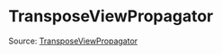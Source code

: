 # TransposeViewPropagator

Source: [TransposeViewPropagator](../../../csrc/scheduler/transpose.cpp#L135)
